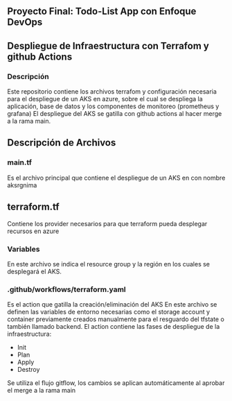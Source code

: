 ## Proyecto Final: Todo-List App con Enfoque DevOps

## Despliegue de Infraestructura con Terrafom y github Actions
### Descripción
Este repositorio contiene los archivos terrafom y configuración necesaria para el despliegue de un AKS en azure, sobre el cual se despliega la aplicación, base de datos y los componentes de monitoreo (prometheus y grafana)
El despliegue del AKS se gatilla con github actions al hacer merge a la rama main.
## Descripción de Archivos
### main.tf
Es el archivo principal que contiene el despliegue de un AKS en con nombre aksrgnima
## terraform.tf
Contiene los provider necesarios para que terraform pueda desplegar recursos en azure
### Variables
En este archivo se indica el resource group y la región en los cuales se desplegará el AKS.
### .github/workflows/terraform.yaml
Es el action que gatilla la creación/eliminación del AKS
En este archivo se definen las variables de entorno necesarias como el storage account y container previamente creados manualmente para el resguardo del tfstate o también llamado backend.
El action contiene las fases de despliegue de la infraestructura:
- Init
- Plan
- Apply
- Destroy

Se utiliza el flujo gitflow, los cambios se aplican automáticamente al aprobar el merge a la rama main